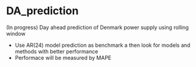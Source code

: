# DA_prediction
(In progress)
Day ahead prediction of Denmark power supply using rolling window
  * Use AR(24) model prediction as benchmark a then look for models and methods with better performance
  * Performace will be measured by MAPE
